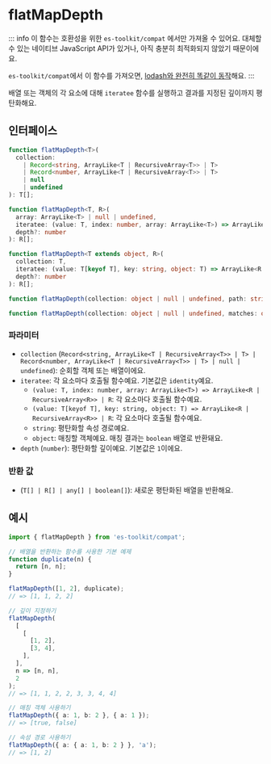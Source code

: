 # flatMapDepth

::: info
이 함수는 호환성을 위한 `es-toolkit/compat` 에서만 가져올 수 있어요. 대체할 수 있는 네이티브 JavaScript API가 있거나, 아직 충분히 최적화되지 않았기 때문이에요.

`es-toolkit/compat`에서 이 함수를 가져오면, [lodash와 완전히 똑같이 동작](../../../compatibility.md)해요.
:::

배열 또는 객체의 각 요소에 대해 `iteratee` 함수를 실행하고 결과를 지정된 깊이까지 평탄화해요.

## 인터페이스

```typescript
function flatMapDepth<T>(
  collection:
    | Record<string, ArrayLike<T | RecursiveArray<T>> | T>
    | Record<number, ArrayLike<T | RecursiveArray<T>> | T>
    | null
    | undefined
): T[];

function flatMapDepth<T, R>(
  array: ArrayLike<T> | null | undefined,
  iteratee: (value: T, index: number, array: ArrayLike<T>) => ArrayLike<R | RecursiveArray<R>> | R,
  depth?: number
): R[];

function flatMapDepth<T extends object, R>(
  collection: T,
  iteratee: (value: T[keyof T], key: string, object: T) => ArrayLike<R | RecursiveArray<R>> | R,
  depth?: number
): R[];

function flatMapDepth(collection: object | null | undefined, path: string, depth?: number): any[];

function flatMapDepth(collection: object | null | undefined, matches: object, depth?: number): boolean[];
```

### 파라미터

- `collection` (`Record<string, ArrayLike<T | RecursiveArray<T>> | T> | Record<number, ArrayLike<T | RecursiveArray<T>> | T> | null | undefined`): 순회할 객체 또는 배열이에요.
- `iteratee`: 각 요소마다 호출될 함수예요. 기본값은 `identity`예요.
  - `(value: T, index: number, array: ArrayLike<T>) => ArrayLike<R | RecursiveArray<R>> | R`: 각 요소마다 호출될 함수예요.
  - `(value: T[keyof T], key: string, object: T) => ArrayLike<R | RecursiveArray<R>> | R`: 각 요소마다 호출될 함수예요.
  - `string`: 평탄화할 속성 경로예요.
  - `object`: 매칭할 객체예요. 매칭 결과는 `boolean` 배열로 반환돼요.
- `depth` (`number`): 평탄화할 깊이예요. 기본값은 `1`이에요.

### 반환 값

- (`T[] | R[] | any[] | boolean[]`): 새로운 평탄화된 배열을 반환해요.

## 예시

```typescript
import { flatMapDepth } from 'es-toolkit/compat';

// 배열을 반환하는 함수를 사용한 기본 예제
function duplicate(n) {
  return [n, n];
}

flatMapDepth([1, 2], duplicate);
// => [1, 1, 2, 2]

// 깊이 지정하기
flatMapDepth(
  [
    [
      [1, 2],
      [3, 4],
    ],
  ],
  n => [n, n],
  2
);
// => [1, 1, 2, 2, 3, 3, 4, 4]

// 매칭 객체 사용하기
flatMapDepth({ a: 1, b: 2 }, { a: 1 });
// => [true, false]

// 속성 경로 사용하기
flatMapDepth({ a: { a: 1, b: 2 } }, 'a');
// => [1, 2]
```
